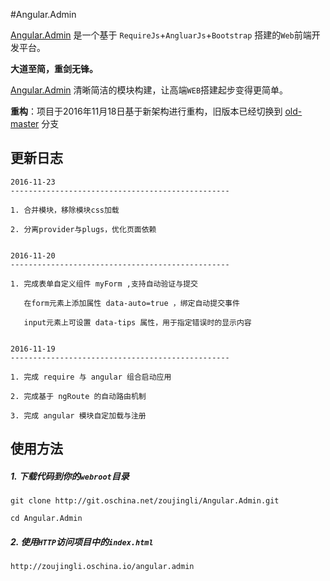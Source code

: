 #Angular.Admin

[Angular.Admin](http://zoujingli.oschina.io/angular.admin) 是一个基于 `RequireJs`+`AngluarJs`+`Bootstrap` 搭建的`Web`前端开发平台。

**大道至简，重剑无锋。**

[Angular.Admin](http://zoujingli.oschina.io/angular.admin) 清晰简洁的模块构建，让高端`WEB`搭建起步变得更简单。

**重构**：项目于2016年11月18日基于新架构进行重构，旧版本已经切换到 [old-master](https://git.oschina.net/zoujingli/Angular.Admin/tree/old-master/) 分支

更新日志
--
```
2016-11-23
-------------------------------------------------

1. 合并模块，移除模块css加载

2. 分离provider与plugs，优化页面依赖


2016-11-20
-------------------------------------------------

1. 完成表单自定义组件 myForm ,支持自动验证与提交
   
   在form元素上添加属性 data-auto=true ，绑定自动提交事件
   
   input元素上可设置 data-tips 属性，用于指定错误时的显示内容


2016-11-19
-------------------------------------------------

1. 完成 require 与 angular 组合启动应用

2. 完成基于 ngRoute 的自动路由机制

3. 完成 angular 模块自定加载与注册

``` 

使用方法
--
##### 1. 下载代码到你的`webroot`目录
```shell
git clone http://git.oschina.net/zoujingli/Angular.Admin.git

cd Angular.Admin
```

##### 2. 使用`HTTP`访问项目中的`index.html`
```link
http://zoujingli.oschina.io/angular.admin
```